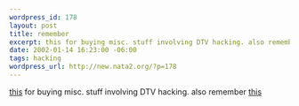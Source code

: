 ```yaml
--- 
wordpress_id: 178
layout: post
title: remember
excerpt: this for buying misc. stuff involving DTV hacking. also remember this
date: 2002-01-14 16:23:00 -06:00
tags: hacking
wordpress_url: http://new.nata2.org/?p=178
---
```

<a href="http://64.246.7.185/">this</a> for buying misc. stuff involving DTV hacking. also remember <a href="http://www.pirateden.com/">this</a>
